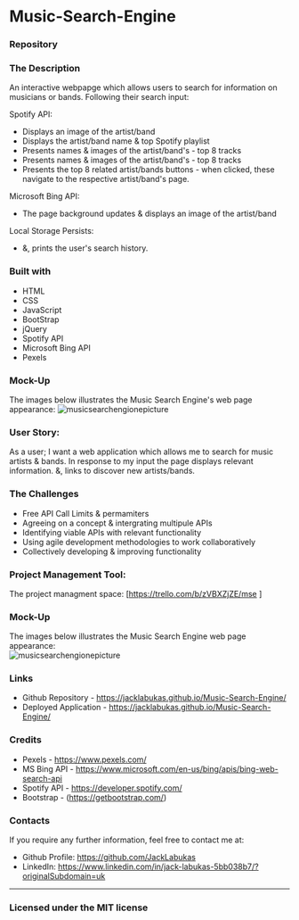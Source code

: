 # Music-Search-Engine

### Repository

### The Description 

An interactive webpapge which allows users to search for information on musicians or bands. 
Following their search input: 

Spotify API:
 * Displays an image of the artist/band
 * Displays the artist/band name & top Spotify playlist
 * Presents names & images of the artist/band's - top 8 tracks 
 * Presents names & images of the artist/band's - top 8 tracks 
 * Presents the top 8 related artist/bands buttons - when clicked, these navigate to the respective artist/band's page.  
 
 
 
Microsoft Bing API:  
 * The page background updates & displays an image of the artist/band
 
 
Local Storage Persists: 
  * &, prints the user's search history. 
     
     
### Built with
* HTML
* CSS
* JavaScript
* BootStrap
* jQuery
* Spotify API 
* Microsoft Bing API 
* Pexels 

### Mock-Up

The images below illustrates the Music Search Engine's web page appearance: 
![musicsearchengionepicture](https://user-images.githubusercontent.com/115717787/212173684-fe1bb649-71b9-431a-b6d9-354d4a77afdb.png)


### User Story:  
As a user; 
I want a web application which allows me to search for music artists & bands. 
In response to my input the page displays relevant information. 
&, links to discover new artists/bands. 


### The Challenges 
* Free API Call Limits & permamiters
* Agreeing on a concept & intergrating multipule APIs
* Identifying viable APIs with relevant functionality
* Using agile development methodologies to work collaboratively
* Collectively developing & improving functionality


### Project Management Tool: 
The project managment space: 
[https://trello.com/b/zVBXZjZE/mse ]

### Mock-Up

The images below illustrates the Music Search Engine web page appearance:    
![musicsearchengionepicture](https://user-images.githubusercontent.com/115717787/212172943-9bb39a0c-7584-45d6-8153-84d67ea8555b.png)


### Links
* Github Repository - https://jacklabukas.github.io/Music-Search-Engine/
* Deployed Application - https://jacklabukas.github.io/Music-Search-Engine/

### Credits
* Pexels - https://www.pexels.com/
* MS Bing API - https://www.microsoft.com/en-us/bing/apis/bing-web-search-api
* Spotify API - https://developer.spotify.com/
* Bootstrap - (https://getbootstrap.com/)

### Contacts

If you require any further information, feel free to contact me at:
 
* Github Profile: https://github.com/JackLabukas
* LinkedIn: https://www.linkedin.com/in/jack-labukas-5bb038b7/?originalSubdomain=uk

---
### Licensed under the MIT license
